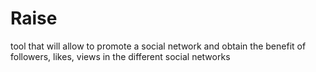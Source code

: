 # Raise
tool that will allow to promote a social network and obtain the benefit of followers, likes, views in the different social networks
